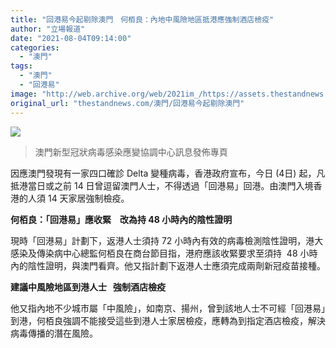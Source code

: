 ```yaml
---
title: "回港易今起剔除澳門　何栢良：內地中風險地區抵港應強制酒店檢疫"
author: "立場報道"
date: "2021-08-04T09:14:00"
categories:
  - "澳門"
tags:
  - "澳門"
  - "回港易"
image: "http://web.archive.org/web/2021im_/https://assets.thestandnews.com/media/photos/232345772_401799051369425_7251027589608526970_n.jpg"
original_url: "thestandnews.com/澳門/回港易今起剔除澳門"
---
```

![](http://web.archive.org/web/2021im_/https://assets.thestandnews.com/media/photos/232345772_401799051369425_7251027589608526970_n.jpg)
> 澳門新型冠狀病毒感染應變協調中心訊息發佈專頁

因應澳門發現有一家四口確診 Delta 變種病毒，香港政府宣布，今日 (4日) 起，凡抵港當日或之前 14 日曾逗留澳門人士，不得透過「回港易」回港。由澳門入境香港的人須 14 天家居強制檢疫。

**何栢良：「回港易」應收緊　改為持 48 小時內的陰性證明**

現時「回港易」計劃下，返港人士須持 72 小時內有效的病毒檢測陰性證明，港大感染及傳染病中心總監何栢良在商台節目指，港府應該收緊要求至須持  48 小時內的陰性證明，與澳門看齊。他又指計劃下返港人士應須完成兩劑新冠疫苗接種。

**建議中風險地區到港人士   強制酒店檢疫**

他又指內地不少城市屬「中風險」，如南京、揚州，曾到該地人士不可經「回港易」到港，何栢良強調不能接受這些到港人士家居檢疫，應轉為到指定酒店檢疫，解決病毒傳播的潛在風險。